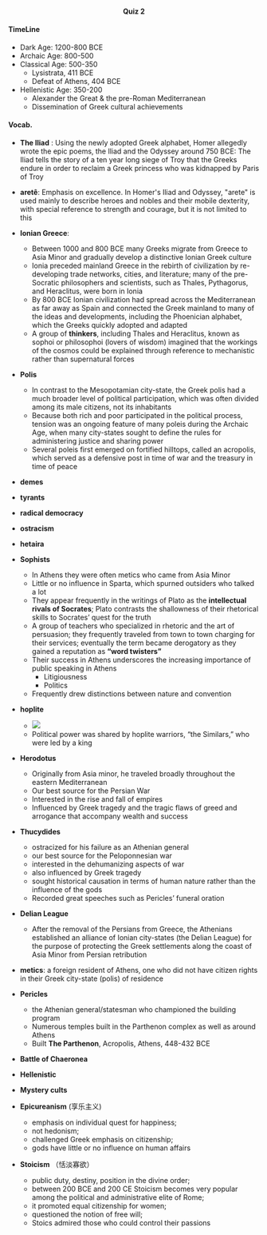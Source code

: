 <!---Header--->
<h4 align="center">Quiz 2 </h4>


#### TimeLine
* Dark Age: 1200-800 BCE
* Archaic Age: 800-500
* Classical Age: 500-350
  * Lysistrata, 411 BCE
  * Defeat of Athens, 404 BCE
* Hellenistic Age: 350-200
  * Alexander the Great & the pre-Roman Mediterranean
  * Dissemination of Greek cultural achievements


#### Vocab.


* **The Iliad** : Using the newly adopted Greek alphabet, Homer allegedly wrote the epic poems, the Iliad and the Odyssey around 750 BCE: The Iliad tells the story of a ten year long siege of Troy that the Greeks endure in order to reclaim a Greek princess who was kidnapped by Paris of Troy


* **aretê**: Emphasis on excellence. In Homer's Iliad and Odyssey, "arete" is used mainly to describe heroes and nobles and their mobile dexterity, with special reference to strength and courage, but it is not limited to this
* **Ionian Greece**:
  * Between 1000 and 800 BCE many Greeks migrate from Greece to Asia Minor and gradually develop a distinctive Ionian Greek culture
  * Ionia preceded mainland Greece in the rebirth of civilization by re-developing trade networks, cities, and literature; many of the pre-Socratic philosophers and scientists, such as Thales, Pythagorus, and Heraclitus, were born in Ionia
  * By 800 BCE Ionian civilization had spread across the Mediterranean as far away as Spain and connected the Greek mainland to many of the ideas and developments, including the Phoenician alphabet, which the Greeks quickly adopted and adapted
  * A group of **thinkers**, including Thales and Heraclitus, known as sophoi or philosophoi (lovers of wisdom) imagined that the workings of the cosmos could be explained through reference to mechanistic rather than supernatural forces

* **Polis**
  * In contrast to the Mesopotamian city-state, the Greek polis had a much broader level of political participation, which was often divided among its male citizens, not its inhabitants
  * Because both rich and poor participated in the political process, tension was an ongoing feature of many poleis during the Archaic Age, when many city-states sought to define the rules for administering justice and sharing power
  * Several poleis first emerged on fortified hilltops, called an acropolis, which served as a defensive post in time of war and the treasury in time of peace


* **demes**
* **tyrants**
* **radical democracy**
* **ostracism**
* **hetaira**

* **Sophists**
  * In Athens they were often metics who came from Asia Minor
  * Little or no influence in Sparta, which spurned outsiders who talked a lot
  * They appear frequently in the writings of Plato as the **intellectual rivals of Socrates**; Plato contrasts the shallowness of their rhetorical skills to Socrates’ quest for the truth
  * A group of teachers who specialized in rhetoric and the art of persuasion; they frequently traveled from town to town charging for their services; eventually the term became derogatory as they gained a reputation as **“word twisters”**
  * Their success in Athens underscores the increasing importance of public speaking in Athens
    * Litigiousness
    * Politics
  * Frequently drew distinctions between nature and convention


* **hoplite**
  * ![](https://upload.wikimedia.org/wikipedia/commons/9/9a/Two_hoplites.jpg)
  * Political power was shared by hoplite warriors, “the Similars,” who were led by a king


* **Herodotus**
  * Originally from Asia minor, he traveled broadly throughout the eastern Mediterranean
  * Our best source for the Persian War
  * Interested in the rise and fall of empires
  * Influenced by Greek tragedy and the tragic flaws of greed and arrogance that accompany wealth and success


* **Thucydides**
  * ostracized for his failure as an Athenian general
  * our best source for the Peloponnesian war
  * interested in the dehumanizing aspects of war
  * also influenced by Greek tragedy
  * sought historical causation in terms of human nature rather than the influence of the gods
  * Recorded great speeches such as Pericles’ funeral oration



* **Delian League**
  * After the removal of the Persians from Greece, the Athenians established an alliance of Ionian city-states (the Delian League) for the purpose of protecting the Greek settlements along the coast of Asia Minor from Persian retribution


* **metics**: a foreign resident of Athens, one who did not have citizen rights in their Greek city-state (polis) of residence

* **Pericles**
  * the Athenian general/statesman who championed the building program
  * Numerous temples built in the Parthenon complex as well as around Athens
  * Built **The Parthenon**, Acropolis, Athens, 448-432 BCE


* **Battle of Chaeronea**
* **Hellenistic**
* **Mystery cults**
* **Epicureanism** (享乐主义)
  * emphasis on individual quest for happiness;
  * not hedonism;
  * challenged Greek emphasis on citizenship;
  * gods have little or no influence on human affairs



* **Stoicism** （恬淡寡欲）
  * public duty, destiny, position in the divine order;
  * between 200 BCE and 200 CE Stoicism becomes very popular among the political and administrative elite of Rome;
  * it promoted equal citizenship for women;
  * questioned the notion of free will;
  * Stoics admired those who could control their passions
